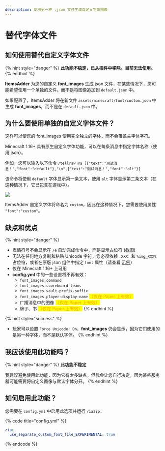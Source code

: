 ```yaml
---
description: 使用另一种 .json 文件生成自定义字体图像
---
```


# 替代字体文件

## 如何使用替代自定义字体文件

{% hint style="danger" %}
**此功能不稳定，已从插件中移除。目前无法使用。**
{% endhint %}

**ItemsAdder** 为您的自定义 **font_images** 生成 json 文件，在某些情况下，您可能希望使用一个单独的文件，而不是将图像追加到 `default.json` 中。

如果配置了，ItemsAdder 将在新文件 `assets/minecraft/font/custom.json` 中生成 **font_images**，而不是在 `default.json` 中。

## 为什么要使用单独的自定义字体文件？

这样可以使您的 font_images 使用完全独立的字体，而不会覆盖主字体字符。

Minecraft 1.16+ 具有原生自定义字体功能，可以在每条消息中指定字体名称（使用 json）。

例如，您可以输入以下命令 `/tellraw @a [{"text":"测试消息！","font":"default"},"\n",{"text":"测试消息！","font":"alt"}]`

该命令将使用 `default` 字体显示第一条文本，使用 `alt` 字体显示第二条文本（在这种情况下，它已包含在游戏中）。

![](../../.gitbook/assets/image\_\(153\).png)

ItemsAdder 自定义字体将命名为 `custom`，因此在这种情况下，您需要使用属性 `"font":"custom"`。

## 缺点和优点

{% hint style="danger" %}
* 表情符号不会显示在 `/e` 自动完成命令中，而是显示占位符 ([截图](https://i.imgur.com/Im9AXae.png))
* 无法在任何地方复制和粘贴 Unicode 字符，您必须依赖 `:XXX:` 和 `%img_XXX%` 占位符，或者在原版 json 组件中指定 `font` 属性（请查看 [示例](alternative-font-file.md#why-having-a-separate-custom-font-file)）
* 仅在 Minecraft 1.16+ 上可用
* **config.yml** 中的一些设置将不再有效：
  * `font_images.command`
  * `font_images.scoreboard-teams`
  * `font_images.vault-prefix-suffix`
  * `font_images.player-display-name` <mark style="color:orange;">（仅在 Paper 上有效）</mark>
  * 广播消息中的图像 <mark style="color:orange;">（仅在 Paper 上有效）</mark>
  * 牌子、书 <mark style="color:orange;">（仅在 Paper 上有效）</mark>
{% endhint %}

{% hint style="success" %}
* 玩家可以设置 `Force Unicode: On`，**font_images** 仍会显示，因为它们使用的是另一种字体，而不是默认字体。
{% endhint %}

## 我应该使用此功能吗？

{% hint style="danger" %}
**此功能不稳定**

我建议避免使用此功能，因为它有太多缺点。但我会让您自行决定，因为某些服务器可能需要将自定义图像与默认字体分开。
{% endhint %}

## 如何启用此功能？

您需要在 `config.yml` 中启用此选项并运行 `/iazip`：

{% code title="config.yml" %}
```yaml
zip:
  use_separate_custom_font_file_EXPERIMENTAL: true
```
{% endcode %}

##
